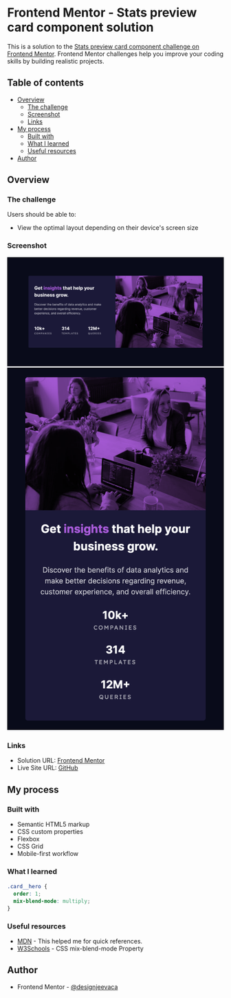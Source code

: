 # Frontend Mentor - Stats preview card component solution

This is a solution to the [Stats preview card component challenge on Frontend Mentor](https://www.frontendmentor.io/challenges/stats-preview-card-component-8JqbgoU62). Frontend Mentor challenges help you improve your coding skills by building realistic projects.

## Table of contents

- [Overview](#overview)
  - [The challenge](#the-challenge)
  - [Screenshot](#screenshot)
  - [Links](#links)
- [My process](#my-process)
  - [Built with](#built-with)
  - [What I learned](#what-i-learned)
  - [Useful resources](#useful-resources)
- [Author](#author)

## Overview

### The challenge

Users should be able to:

- View the optimal layout depending on their device's screen size

### Screenshot

![Desktop](./design/desktop.png)
![Modile](./design/mobile.png)

### Links

- Solution URL: [Frontend Mentor](https://www.frontendmentor.io/profile/jeevatek)
- Live Site URL: [GitHub](https://jeevatek.github.io/Stats-preview-card-component)

## My process

### Built with

- Semantic HTML5 markup
- CSS custom properties
- Flexbox
- CSS Grid
- Mobile-first workflow

### What I learned

```css
.card__hero {
  order: 1;
  mix-blend-mode: multiply;
}
```

### Useful resources

- [MDN](https://developer.mozilla.org/en-US/) - This helped me for quick references.
- [W3Schools](https://www.w3schools.com/cssref/pr_mix-blend-mode.php) - CSS mix-blend-mode Property

## Author

- Frontend Mentor - [@designjeevaca](https://www.frontendmentor.io/profile/designjeevaca)
